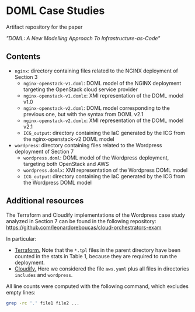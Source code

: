 # DOML Case Studies

Artifact repository for the paper

*"DOML: A New Modelling Approach To Infrastructure-as-Code"*

## Contents
- `nginx`: directory containing files related to the NGINX deployment of Section 3
  - `nginx-openstack-v1.doml`: DOML model of the NGINX deployment targeting the OpenStack cloud service provider
  - `nginx-openstack-v1.domlx`: XMI representation of the DOML model v1.0
  - `nginx-openstack-v2.doml`: DOML model corresponding to the previous one, but with the syntax from DOML v2.1
  - `nginx-openstack-v2.domlx`: XMI representation of the DOML model v2.1
  - `ICG_output`: directory containing the IaC generated by the ICG from the nginx-openstack-v2 DOML model
- `wordpress`: directory containing files related to the Wordpress deployment of Section 7
  - `wordpress.doml`: DOML model of the Wordpress deployment, targeting both OpenStack and AWS
  - `wordpress.domlx`: XMI representation of the Wordpress DOML model
  - `ICG_output`: directory containing the IaC generated by the ICG from the Wordpress DOML model
  
## Additional resources

The Terraform and Cloudify implementations of the Wordpress case study analyzed in Section 7 can be found in the following repository:
https://github.com/leonardoreboucas/cloud-orchestrators-exam

In particular:
- [Terraform.](https://github.com/leonardoreboucas/cloud-orchestrators-exam/tree/master/terraform/aws)
  Note that the `*.tpl` files in the parent directory have been counted in the stats in Table 1, because they are required to run the deployment.
- [Cloudify.](https://github.com/leonardoreboucas/cloud-orchestrators-exam/tree/master/cloudify)
  Here we considered the file `aws.yaml` plus all files in directories `includes` and `wordpress`.
  
All line counts were computed with the following command, which excludes empty lines:
```sh
grep -rc '.' file1 file2 ...
```
